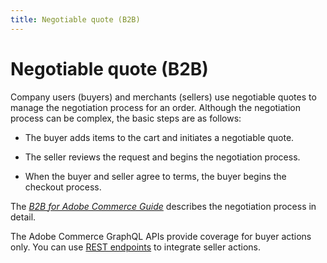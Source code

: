 ```yaml
---
title: Negotiable quote (B2B)   
---
```


# Negotiable quote (B2B)

Company users (buyers) and merchants (sellers) use negotiable quotes to manage the negotiation process for an order. Although the negotiation process can be complex, the basic steps are as follows:

* The buyer adds items to the cart and initiates a negotiable quote.

* The seller reviews the request and begins the negotiation process.

* When the buyer and seller agree to terms, the buyer begins the checkout process.

The [_B2B for Adobe Commerce Guide_](https://experienceleague.adobe.com/docs/commerce-admin/b2b/quotes/quotes.html?lang=en) describes the negotiation process in detail.

<InlineAlert variant="info" slots="text" />

The Adobe Commerce GraphQL APIs provide coverage for buyer actions only. You can use [REST endpoints](https://developer.adobe.com/commerce/webapi/rest/b2b/negotiable-quote/) to integrate seller actions.
